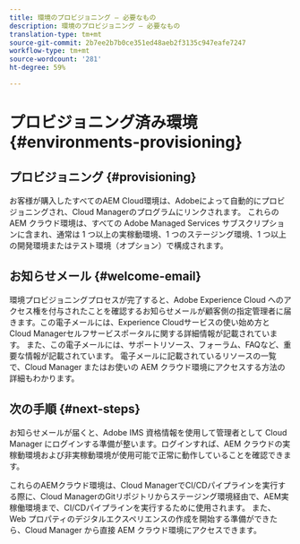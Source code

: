```yaml
---
title: 環境のプロビジョニング — 必要なもの
description: 環境のプロビジョニング — 必要なもの
translation-type: tm+mt
source-git-commit: 2b7ee2b7b0ce351ed48aeb2f3135c947eafe7247
workflow-type: tm+mt
source-wordcount: '281'
ht-degree: 59%

---
```



# プロビジョニング済み環境 {#environments-provisioning}

## プロビジョニング {#provisioning}

お客様が購入したすべてのAEM Cloud環境は、Adobeによって自動的にプロビジョニングされ、Cloud Managerのプログラムにリンクされます。 これらの AEM クラウド環境は、すべての Adobe Managed Services サブスクリプションに含まれ、通常は 1 つ以上の実稼動環境、1 つのステージング環境、1 つ以上の開発環境またはテスト環境（オプション）で構成されます。

## お知らせメール {#welcome-email}

環境プロビジョニングプロセスが完了すると、Adobe Experience Cloud へのアクセス権を付与されたことを確認するお知らせメールが顧客側の指定管理者に届きます。この電子メールには、Experience Cloudサービスの使い始め方とCloud Managerセルフサービスポータルに関する詳細情報が記載されています。 また、この電子メールには、サポートリソース、フォーラム、FAQなど、重要な情報が記載されています。 電子メールに記載されているリソースの一覧で、Cloud Manager またはお使いの AEM クラウド環境にアクセスする方法の詳細もわかります。

## 次の手順 {#next-steps}

お知らせメールが届くと、Adobe IMS 資格情報を使用して管理者として Cloud Manager にログインする準備が整います。ログインすれば、AEM クラウドの実稼動環境および非実稼動環境が使用可能で正常に動作していることを確認できます。

これらのAEMクラウド環境は、Cloud ManagerでCI/CDパイプラインを実行する際に、Cloud ManagerのGitリポジトリからステージング環境経由で、AEM実稼働環境まで、CI/CDパイプラインを実行するために使用されます。 また、Web プロパティのデジタルエクスペリエンスの作成を開始する準備ができたら、Cloud Manager から直接 AEM クラウド環境にアクセスできます。